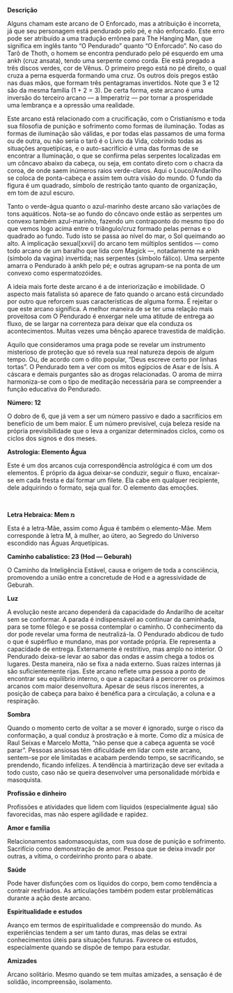 **Descrição**

Alguns chamam este arcano de O Enforcado, mas a atribuição é incorreta, já que
seu personagem está pendurado pelo pé, e não enforcado. Este erro pode ser
atribuído a uma tradução errônea para The Hanging Man, que significa em inglês
tanto “O Pendurado” quanto “O Enforcado”. No caso do Tarô de Thoth, o homem se
encontra pendurado pelo pé esquerdo em uma ankh (cruz ansata), tendo uma
serpente como corda. Ele está pregado a três discos verdes, cor de Vênus. O
primeiro prego está no pé direito, o qual cruza a perna esquerda formando uma
cruz. Os outros dois pregos estão nas duas mãos, que formam três pentagramas
invertidos. Note que 3 e 12 são da mesma família (1 + 2 = 3). De certa forma,
este arcano é uma inversão do terceiro arcano — a Imperatriz — por tornar a
prosperidade uma lembrança e a opressão uma realidade.

Este arcano está relacionado com a crucificação, com o Cristianismo e toda sua
filosofia de punição e sofrimento como formas de iluminação. Todas as formas
de iluminação são válidas, e por todas elas passamos de uma forma ou de outra,
ou não seria o tarô é o Livro da Vida, cobrindo todas as situações
arquetípicas, e o auto-sacrifício é uma das formas de se encontrar a
Iluminação, o que se confirma pelas serpentes localizadas em um côncavo abaixo
da cabeça, ou seja, em contato direto com o chacra da coroa, de onde saem
inúmeros raios verde-claros. Aqui o Louco/Andarilho se coloca de ponta-cabeça
e assim tem outra visão do mundo. O fundo da figura é um quadrado, símbolo de
restrição tanto quanto de organização, em tom de azul escuro.

Tanto o verde-água quanto o azul-marinho deste arcano são variações de tons
aquáticos. Nota-se ao fundo do côncavo onde estão as serpentes um convexo
também azul-marinho, fazendo um contraponto do mesmo tipo do que vemos logo
acima entre o triângulo/cruz formado pelas pernas e o quadrado ao fundo. Tudo
isto se passa ao nível do mar, o Sol queimando ao alto. A implicação
sexual[xxvii] do arcano tem múltiplos sentidos — como todo arcano de um
baralho que lida com Magick —, notadamente na ankh (símbolo da vagina)
invertida; nas serpentes (símbolo fálico). Uma serpente amarra o Pendurado à
ankh pelo pé; e outras agrupam-se na ponta de um convexo como espermatozóides.

A ideia mais forte deste arcano é a de interiorização e imobilidade. O aspecto
mais fatalista só aparece de fato quando o arcano está circundado por outro
que reforcem suas características de alguma forma. É rejeitar o que este
arcano significa. A melhor maneira de se ter uma relação mais proveitosa com O
Pendurado é enxergar nele uma atitude de entrega ao fluxo, de se largar na
correnteza para deixar que ela conduza os acontecimentos. Muitas vezes uma
bênção aparece travestida de maldição.

Aquilo que consideramos uma praga pode se revelar um instrumento misterioso de
proteção que só revela sua real natureza depois de algum tempo. Ou, de acordo
com o dito popular, “Deus escreve certo por linhas tortas”. O Pendurado tem a
ver com os mitos egípcios de Asar e de Ísis. A cáscara e demais purgantes são
as drogas relacionadas. O aroma de mirra harmoniza-se com o tipo de meditação
necessária para se compreender a função educativa do Pendurado.

**Número: 12**

O dobro de 6, que já vem a ser um número passivo e dado a sacrifícios em
benefício de um bem maior. É um número previsível, cuja beleza reside na
própria previsibilidade que o leva a organizar determinados ciclos, como os
ciclos dos signos e dos meses.

**Astrologia: Elemento Água**

Este é um dos arcanos cuja correspondência astrológica é com um dos elementos.
É próprio da água deixar-se conduzir, seguir o fluxo, encaixar-se em cada
fresta e daí formar um filete. Ela cabe em qualquer recipiente, dele
adquirindo o formato, seja qual for. O elemento das emoções.

‬

**Letra Hebraica: Mem ‫מ**

Esta é a letra-Mãe, assim como Água é também o elemento-Mãe. Mem corresponde à
letra M, à mulher, ao útero, ao Segredo do Universo escondido nas Águas
Arquetípicas.

**Caminho cabalístico: 23 (Hod — Geburah)**

O Caminho da Inteligência Estável, causa e origem de toda a consciência,
promovendo a união entre a concretude de Hod e a agressividade de Geburah.

**Luz**

A evolução neste arcano dependerá da capacidade do Andarilho de aceitar sem se
conformar. A parada é indispensável ao continuar da caminhada, para se tome
fôlego e se possa contemplar o caminho. O conhecimento da dor pode revelar uma
forma de neutralizá-la. O Pendurado abdicou de tudo o que é supérfluo e
mundano, mas por vontade própria. Ele representa a capacidade de entrega.
Externamente é restritivo, mas amplo no interior. O Pendurado deixa-se levar
ao sabor das ondas e assim chega a todos os lugares. Desta maneira, não se
fixa a nada externo. Suas raízes internas já são suficientemente rijas. Este
arcano reflete uma pessoa a ponto de encontrar seu equilíbrio interno, o que a
capacitará a percorrer os próximos arcanos com maior desenvoltura. Apesar de
seus riscos inerentes, a posição de cabeça para baixo é benéfica para a
circulação, a coluna e a respiração.

**Sombra**

Quando o momento certo de voltar a se mover é ignorado, surge o risco da
conformação, a qual conduz à prostração e à morte. Como diz a música de Raul
Seixas e Marcelo Motta, “não pense que a cabeça aguenta se você parar”.
Pessoas ansiosas têm dificuldade em lidar com este arcano, sentem-se por ele
limitadas e acabam perdendo tempo, se sacrificando, se prendendo, ficando
infelizes. A tendência à martirização deve ser evitada a todo custo, caso não
se queira desenvolver uma personalidade mórbida e masoquista.

**Profissão e dinheiro**

Profissões e atividades que lidem com líquidos (especialmente água) são
favorecidas, mas não espere agilidade e rapidez.

**Amor e família**

Relacionamentos sadomasoquistas, com sua dose de punição e sofrimento.
Sacrifício como demonstração de amor. Pessoa que se deixa invadir por outras,
a vítima, o cordeirinho pronto para o abate.

**Saúde**

Pode haver disfunções com os líquidos do corpo, bem como tendência a contrair
resfriados. As articulações também podem estar problemáticas durante a ação
deste arcano.

**Espiritualidade e estudos**

Avanço em termos de espiritualidade e compreensão do mundo. As experiências
tendem a ser um tanto duras, mas delas se extrai conhecimentos úteis para
situações futuras. Favorece os estudos, especialmente quando se dispõe de
tempo para estudar.

**Amizades**

Arcano solitário. Mesmo quando se tem muitas amizades, a sensação é de
solidão, incompreensão, isolamento.

